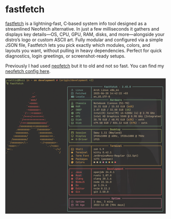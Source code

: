 # fastfetch

[fastfetch](https://github.com/LinusDierheimer/fastfetch) is a lightning‑fast,
C‑based system info tool designed as a streamlined Neofetch alternative. In just
a few milliseconds it gathers and displays key details—OS, CPU, GPU, RAM, disks,
and more—alongside your distro’s logo or custom ASCII art. Fully modular and
configured via a simple JSON file, Fastfetch lets you pick exactly which modules,
colors, and layouts you want, without pulling in heavy dependencies.
Perfect for quick diagnostics, login greetings, or screenshot-ready setups.

Previously I had used [neofetch](https://github.com/dylanaraps/neofetch) but it
to old and not so fast. You can find my [neofetch config here](../../neofetch/config.conf).

![fastfetch](fastfetch.png "fastfetch")
